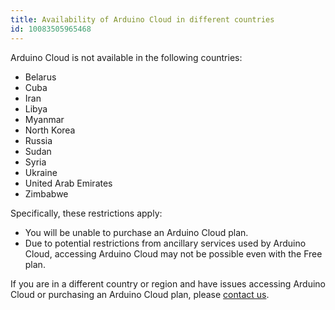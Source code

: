 ```yaml
---
title: Availability of Arduino Cloud in different countries
id: 10083505965468
---
```


Arduino Cloud is not available in the following countries:

* Belarus
* Cuba
* Iran
* Libya
* Myanmar
* North Korea
* Russia
* Sudan
* Syria
* Ukraine
* United Arab Emirates
* Zimbabwe

Specifically, these restrictions apply:

* You will be unable to purchase an Arduino Cloud plan.
* Due to potential restrictions from ancillary services used by Arduino Cloud, accessing Arduino Cloud may not be possible even with the Free plan.

If you are in a different country or region and have issues accessing Arduino Cloud or purchasing an Arduino Cloud plan, please [contact us](https://www.arduino.cc/en/contact-us/).
